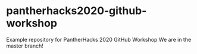 # pantherhacks2020-github-workshop
Example repository for PantherHacks 2020 GitHub Workshop
We are in the master branch!
